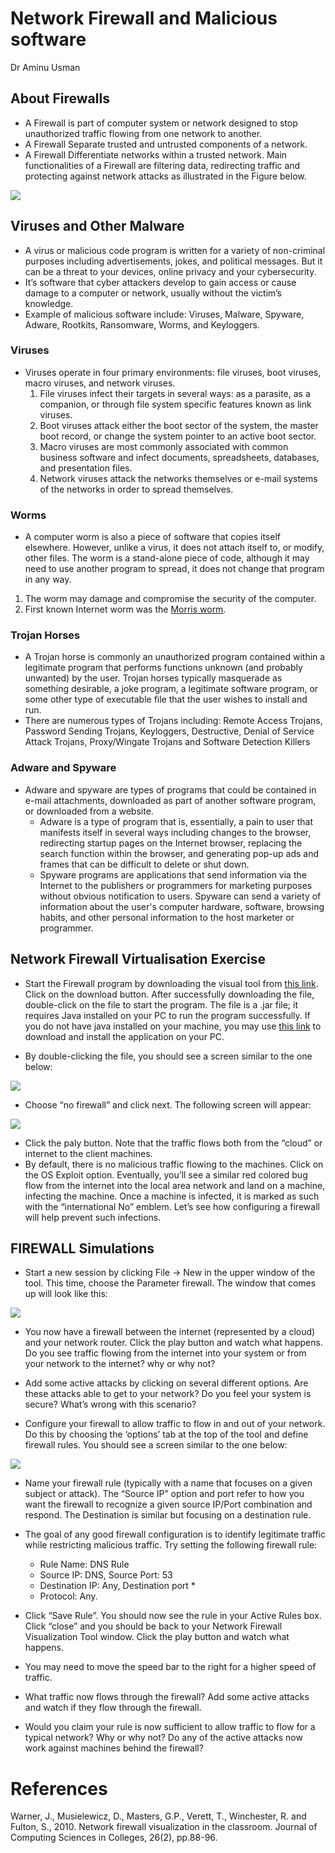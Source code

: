 # Network Firewall and Malicious software

Dr Aminu Usman
## About Firewalls

* A  Firewall is part of computer system or network designed to stop unauthorized traffic flowing from one network to another. 
* A  Firewall Separate trusted and untrusted components of a network.
* A  Firewall Differentiate networks within a trusted network.
Main functionalities of a Firewall are filtering data, redirecting traffic and protecting against network attacks as illustrated in the Figure below.

![](https://github.com/CS-Outreach-Session/Network-Security-/blob/main/images/Firewall_illustration.PNG)

## Viruses and Other Malware
* A virus or malicious code program is written for a variety of non-criminal purposes including advertisements, jokes, and political messages. But it can be a threat to your devices, online privacy and your cybersecurity. 
* It’s software that cyber attackers develop to gain access or cause damage to a computer or network, usually without the victim’s knowledge. 
* Example of malicious software include: Viruses, Malware, Spyware, Adware, Rootkits, Ransomware, Worms, and Keyloggers.
### Viruses
* Viruses operate in four primary environments: file viruses, boot viruses, macro viruses, and network viruses. 
   1. File viruses infect their targets in several ways: as a parasite, as a companion, or through file system specific features known as link viruses. 
   2. Boot viruses attack either the boot sector of the system, the master boot record, or change the system pointer to an active boot sector. 
   3. Macro viruses are most commonly associated with common business software and infect documents, spreadsheets, databases, and presentation files. 
   4. Network viruses attack the networks themselves or e-mail systems of the networks in order to spread themselves. 
### Worms
  * A computer worm is also a piece of software that copies itself elsewhere. However, unlike a virus, it does not attach itself to, or modify, other files. The worm is a stand-alone piece of code, although it may need to use another program to spread, it does not change that program in any way.
  1. The worm may damage and compromise the security of the computer.
  2. First known Internet worm was the [Morris worm](https://en.wikipedia.org/wiki/Morris_worm).

### Trojan Horses
  * A Trojan horse is commonly an unauthorized program contained within a legitimate program that performs functions unknown (and probably unwanted) by the user. Trojan horses typically masquerade as something desirable, a joke program, a legitimate software program, or some other type of executable file that the user wishes to install and run. 
 
  * There are numerous types of Trojans including: Remote Access Trojans, Password Sending Trojans, Keyloggers, Destructive, Denial of Service Attack Trojans, Proxy/Wingate Trojans and Software Detection Killers

### Adware and Spyware
  * Adware and spyware are types of programs that could be contained in e-mail attachments, downloaded as part of another software program, or downloaded from a website. 
     - Adware is a type of program that is, essentially, a pain to user that manifests itself in several ways including changes to the browser, redirecting startup pages on the Internet browser, replacing the search function within the browser, and generating pop-up ads and frames that can be difficult to delete or shut down. 
     - Spyware programs are applications that send information via the Internet to the publishers or programmers for marketing purposes without obvious notification to users. Spyware can send a variety of information about the user's computer hardware, software, browsing habits, and other personal information to the host marketer or programmer. 


## Network Firewall Virtualisation Exercise

* Start the Firewall program by downloading the visual tool from [this link](https://kevincurran.org/com320/labs/Firewall/FirewallVisualizationTool.jar). Click on the download button. After successfully downloading the file, double-click on the file to start the program. The file is a .jar file; it requires Java installed on your PC to run the program successfully. If you do not have java installed on your machine, you may use [this link](https://www.java.com/en/download/help/windows_manual_download.html#download) to download and install the application on your PC.

* By double-clicking the file, you should see a screen similar to the one below:

![](https://github.com/CS-Outreach-Session/Network-Security-/blob/main/images/Firewall_P1.PNG)

* Choose “no firewall” and click next.  The following screen will appear:

![](https://github.com/CS-Outreach-Session/Network-Security-/blob/main/images/Firewall_P2.PNG)

* Click the paly button.  Note that the traffic flows both from the “cloud” or internet to the client machines.  
* By default, there is no malicious traffic flowing to the machines.  Click on the OS Exploit option.  Eventually, you’ll see a similar red colored bug flow from the internet into the local area network and land on a machine, infecting the machine.  Once a machine is infected, it is marked as such with the “international No” emblem. Let’s see how configuring a firewall will help prevent such infections.  

## FIREWALL Simulations 
* Start a new session by clicking File -> New in the upper window of the tool.  This time, choose the Parameter firewall.  The window that comes up will look like this:

![](https://github.com/CS-Outreach-Session/Network-Security-/blob/main/images/Firewall_P3.PNG)

* You now have a firewall between the internet (represented by a cloud) and your network router.  Click the play button and watch what happens.  Do you see traffic flowing from the internet into your system or from your network to the internet?  why or why not?

* Add some active attacks by clicking on several different options.  Are these attacks able to get to your network?  Do you feel your system is secure?  What’s wrong with this scenario?

* Configure your firewall to allow traffic to flow in and out of your network.  Do this by choosing the ‘options’ tab at the top of the tool and define firewall rules.  You should see a screen similar to the one below: 

![](https://github.com/CS-Outreach-Session/Network-Security-/blob/main/images/Firewall_P4.PNG)

* Name your firewall rule (typically with a name that focuses on a given subject or attack).  The “Source IP” option and port refer to how you want the firewall to recognize a given source IP/Port combination and respond.  The Destination is similar but focusing on a destination rule.  

* The goal of any good firewall configuration is to identify legitimate traffic while restricting malicious traffic.   Try setting the following firewall rule:
	- Rule Name:  DNS Rule
	- Source IP:  DNS,  Source Port: 53
	- Destination IP:  Any,  Destination port *
	- Protocol:  Any.  

* Click “Save Rule”.  You should now see the rule in your Active Rules box.  Click “close” and you should be back to your Network Firewall Visualization Tool window.  Click the play button and watch what happens.  

* You may need to move the speed bar to the right for a higher speed of traffic.

* What traffic now flows through the firewall?  Add some active attacks and watch if they flow through the firewall.

* Would you claim your rule is now sufficient to allow traffic to flow for a typical network?  Why or why not? Do any of the active attacks now work against machines behind the firewall?

# References

Warner, J., Musielewicz, D., Masters, G.P., Verett, T., Winchester, R. and Fulton, S., 2010. Network firewall visualization in the classroom. Journal of Computing Sciences in Colleges, 26(2), pp.88-96.

